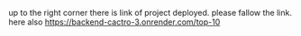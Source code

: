 up to the right corner there is link of project deployed. please fallow the link.
here also
https://backend-cactro-3.onrender.com/top-10
